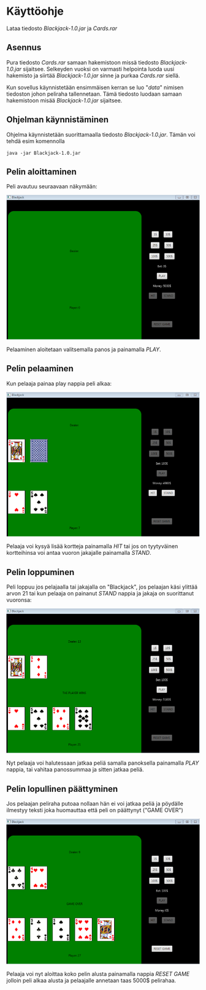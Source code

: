 # Käyttöohje

Lataa tiedosto _Blackjack-1.0.jar_ ja _Cards.rar_

## Asennus

Pura tiedosto _Cards.rar_ samaan hakemistoon missä tiedosto _Blackjack-1.0.jar_ sijaitsee. Selkeyden vuoksi on varmasti helpointa luoda uusi hakemisto ja siirtää _Blackjack-1.0.jar_ sinne ja purkaa _Cards.rar_ siellä.

Kun sovellus käynnistetään ensimmäisen kerran se luo "_data_" nimisen tiedoston johon peliraha tallennetaan. Tämä tiedosto luodaan samaan hakemistoon misää _Blackjack-1.0.jar_ sijaitsee. 

## Ohjelman käynnistäminen

Ohjelma käynnistetään suorittamaalla tiedosto _Blackjack-1.0.jar_. Tämän voi tehdä esim komennolla

```
java -jar Blackjack-1.0.jar
```
## Pelin aloittaminen

Peli avautuu seuraavaan näkymään:

<img src= "https://github.com/MatsHednas/otm-harjoitustyo/blob/master/dokumentaatio/kuvat/1.PNG" width="600">

Pelaaminen aloitetaan valitsemalla panos ja painamalla _PLAY_.

## Pelin pelaaminen

Kun pelaaja painaa play nappia peli alkaa:

<img src= "https://github.com/MatsHednas/otm-harjoitustyo/blob/master/dokumentaatio/kuvat/2.PNG" width="600">

Pelaaja voi kysyä lisää kortteja painamalla _HIT_ tai jos on tyytyväinen kortteihinsa voi antaa vuoron jakajalle painamalla _STAND_.

## Pelin loppuminen

Peli loppuu jos pelajaalla tai jakajalla on "Blackjack", jos pelaajan käsi ylittää arvon 21 tai kun pelaaja on painanut _STAND_ nappia ja jakaja on suorittanut vuoronsa:

<img src= "https://github.com/MatsHednas/otm-harjoitustyo/blob/master/dokumentaatio/kuvat/3.PNG" width="600">

Nyt pelaaja voi halutessaan jatkaa peliä samalla panoksella painamalla _PLAY_ nappia, tai vahitaa panossummaa ja sitten jatkaa peliä.

## Pelin lopullinen päättyminen

Jos pelaajan peliraha putoaa nollaan hän ei voi jatkaa peliä ja pöydälle ilmestyy teksti joka huomauttaa että peli on päättynyt ("GAME OVER")

<img src= "https://github.com/MatsHednas/otm-harjoitustyo/blob/master/dokumentaatio/kuvat/4.PNG" width="600">

Pelaaja voi nyt aloittaa koko pelin alusta painamalla nappia _RESET GAME_ jolloin peli alkaa alusta ja pelaajalle annetaan taas 5000$ pelirahaa.

